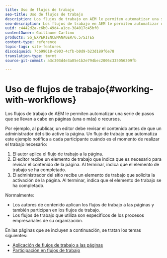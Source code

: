 ```yaml
---
title: Uso de flujos de trabajo
seo-title: Uso de flujos de trabajo
description: Los flujos de trabajo en AEM le permiten automatizar una serie de pasos que se llevan a cabo en una página o un recurso.
seo-description: Los flujos de trabajo en AEM le permiten automatizar una serie de pasos que se llevan a cabo en una página o un recurso.
uuid: c4442d2a-c6b0-49d4-a1ce-384017c45bf0
contentOwner: Guillaume Carlino
products: SG_EXPERIENCEMANAGER/6.5/SITES
content-type: reference
topic-tags: site-features
discoiquuid: 7cb99618-d903-4cfb-b0d9-b23d189f6e78
translation-type: tm+mt
source-git-commit: a3c303d4e3a85e1b2e794bec2006c335056309fb

---
```



# Uso de flujos de trabajo{#working-with-workflows}

Los flujos de trabajo de AEM le permiten automatizar una serie de pasos que se llevan a cabo en páginas (una o más) o recursos.

Por ejemplo, al publicar, un editor debe revisar el contenido antes de que un administrador del sitio active la página. Un flujo de trabajo que automatiza este ejemplo notifica a cada participante cuándo es el momento de realizar el trabajo necesario:

1. El autor aplica el flujo de trabajo a la página.
1. El editor recibe un elemento de trabajo que indica que es necesario para revisar el contenido de la página. Al terminar, indica que el elemento de trabajo se ha completado.
1. El administrador del sitio recibe un elemento de trabajo que solicita la activación de la página. Al terminar, indica que el elemento de trabajo se ha completado.

Normalmente:

* Los autores de contenido aplican los flujos de trabajo a las páginas y también participan en los flujos de trabajo.
* Los flujos de trabajo que utiliza son específicos de los procesos empresariales de su organización.

En las páginas que se incluyen a continuación, se tratan los temas siguientes:

* [Aplicación de flujos de trabajo a las páginas](/help/sites-authoring/workflows-applying.md)
* [Participación en flujos de trabajo](/help/sites-authoring/workflows-participating.md)


